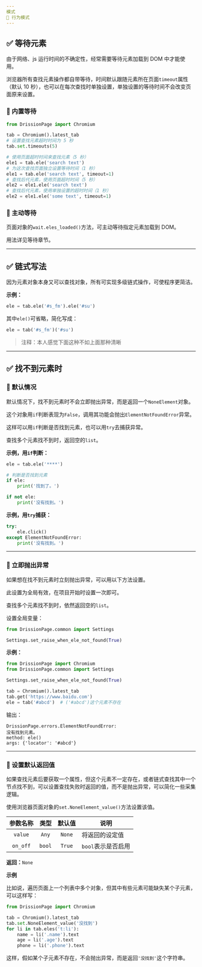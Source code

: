 ```yaml
---
模式
🔦 行为模式
---
```


## ✅️ 等待元素

由于网络、js 运行时间的不确定性，经常需要等待元素加载到 DOM 中才能使用。

浏览器所有查找元素操作都自带等待，时间默认跟随元素所在页面`timeout`属性（默认 10 秒），也可以在每次查找时单独设置，单独设置的等待时间不会改变页面原来设置。

### 📌 内置等待

```python
from DrissionPage import Chromium

tab = Chromium().latest_tab
# 设置查找元素超时时间为 5 秒
tab.set.timeouts(5)

# 使用页面超时时间来查找元素（5 秒）
ele1 = tab.ele('search text')
# 为这次查找页面独立设置等待时间（1 秒）
ele1 = tab.ele('search text', timeout=1)
# 查找后代元素，使用页面超时时间（5 秒）
ele2 = ele1.ele('search text')
# 查找后代元素，使用单独设置的超时时间（1 秒）
ele2 = ele1.ele('some text', timeout=1)  
```

### 📌 主动等待

页面对象的`wait.eles_loaded()`方法，可主动等待指定元素加载到 DOM。

用法详见等待章节。

---

## ✅️ 链式写法

因为元素对象本身又可以查找对象，所有可实现多级链式操作，可使程序更简洁。

**示例：**

```python
ele = tab.ele('#s_fm').ele('#su')
```

其中`ele()`可省略，简化写成：

```python
ele = tab('#s_fm')('#su')
```

> 注释：本人感觉下面这种不如上面那种清晰

---

## ✅️ 找不到元素时

### 📌 默认情况

默认情况下，找不到元素时不会立即抛出异常，而是返回一个`NoneElement`对象。

这个对象用`if`判断表现为`False`，调用其功能会抛出`ElementNotFoundError`异常。

这样可以用`if`判断是否找到元素，也可以用`try`去捕获异常。

查找多个元素找不到时，返回空的`list`。

**示例，用`if`判断：**

```python
ele = tab.ele('****')

# 判断是否找到元素
if ele:
    print('找到了。')

if not ele:
    print('没有找到。')
```

**示例，用`try`捕获：**

```python
try:
    ele.click()
except ElementNotFoundError:
    print('没有找到。')
```

---

### 📌 立即抛出异常

如果想在找不到元素时立刻抛出异常，可以用以下方法设置。

此设置为全局有效，在项目开始时设置一次即可。

查找多个元素找不到时，依然返回空的`list`。

设置全局变量：

```python
from DrissionPage.common import Settings

Settings.set_raise_when_ele_not_found(True)
```

**示例：**

```python
from DrissionPage import Chromium
from DrissionPage.common import Settings

Settings.set_raise_when_ele_not_found(True)

tab = Chromium().latest_tab
tab.get('https://www.baidu.com')
ele = tab('#abcd')  # ('#abcd')这个元素不存在
```

输出：

```console
DrissionPage.errors.ElementNotFoundError: 
没有找到元素。
method: ele()
args: {'locator': '#abcd'}
```

---

### 📌 设置默认返回值

如果查找元素后要获取一个属性，但这个元素不一定存在，或者链式查找其中一个节点找不到，可以设置查找失败时返回的值，而不是抛出异常，可以简化一些采集逻辑。

使用浏览器页面对象的`set.NoneElement_value()`方法设置该值。

| 参数名称 |  类型  | 默认值 | 说明               |
| :------: | :----: | :----: | ------------------ |
| `value`  | `Any`  | `None` | 将返回的设定值     |
| `on_off` | `bool` | `True` | `bool`表示是否启用 |

**返回：**`None`

**示例**

比如说，遍历页面上一个列表中多个对象，但其中有些元素可能缺失某个子元素，可以这样写：

```python
from DrissionPage import Chromium

tab = Chromium().latest_tab
tab.set.NoneElement_value('没找到')
for li in tab.eles('t:li'):
    name = li('.name').text
    age = li('.age').text
    phone = li('.phone').text
```



这样，假如某个子元素不存在，不会抛出异常，而是返回`'没找到'`这个字符串。


